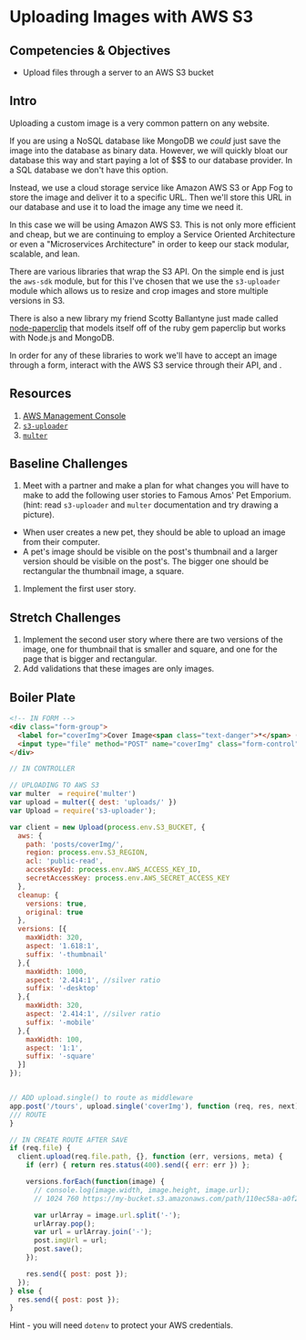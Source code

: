 # Uploading Images with AWS S3

## Competencies & Objectives

* Upload files through a server to an AWS S3 bucket

## Intro

Uploading a custom image is a very common pattern on any website.

If you are using a NoSQL database like MongoDB we *could* just save the image into the database as binary data. However, we will quickly bloat our database this way and start paying a lot of $$$ to our database provider. In a SQL database we don't have this option.

Instead, we use a cloud storage service like Amazon AWS S3 or App Fog to store the image and deliver it to a specific URL. Then we'll store this URL in our database and use it to load the image any time we need it.

In this case we will be using Amazon AWS S3. This is not only more efficient and cheap, but we are continuing to employ a Service Oriented Architecture or even a "Microservices Architecture" in order to keep our stack modular, scalable, and lean.

There are various libraries that wrap the S3 API. On the simple end is just the `aws-sdk` module, but for this I've chosen that we use the `s3-uploader` module which allows us to resize and crop images and store multiple versions in S3.

There is also a new library my friend Scotty Ballantyne just made called [node-paperclip](https://github.com/ballantyne/node-paperclip) that models itself off of the ruby gem paperclip but works with Node.js and MongoDB.

In order for any of these libraries to work we'll have to accept an image through a form, interact with the AWS S3 service through their API, and .

## Resources

1. [AWS Management Console](https://aws.amazon.com/console/)
1. [`s3-uploader`](https://www.npmjs.com/package/s3-uploader)
1. [`multer`](https://www.npmjs.com/package/multer)

## Baseline Challenges

1. Meet with a partner and make a plan for what changes you will have to make to add the following user stories to Famous Amos' Pet Emporium. (hint: read `s3-uploader` and `multer` documentation and try drawing a picture).
  * When user creates a new pet, they should be able to upload an image from their computer.
  * A pet's image should be visible on the post's thumbnail and a larger version should be visible on the post's. The bigger one should be rectangular the thumbnail image, a square.
1. Implement the first user story.

## Stretch Challenges

1. Implement the second user story where there are two versions of the image, one for thumbnail that is smaller and square, and one for the page that is bigger and rectangular.
1. Add validations that these images are only images.

## Boiler Plate

```html
<!-- IN FORM -->
<div class="form-group">
  <label for="coverImg">Cover Image<span class="text-danger">*</span> (1000px min width)</label>
  <input type="file" method="POST" name="coverImg" class="form-control" enctype="multipart/form-data">
</div>
```

```js
// IN CONTROLLER

// UPLOADING TO AWS S3
var multer  = require('multer')
var upload = multer({ dest: 'uploads/' })
var Upload = require('s3-uploader');

var client = new Upload(process.env.S3_BUCKET, {
  aws: {
    path: 'posts/coverImg/',
    region: process.env.S3_REGION,
    acl: 'public-read',
    accessKeyId: process.env.AWS_ACCESS_KEY_ID,
    secretAccessKey: process.env.AWS_SECRET_ACCESS_KEY
  },
  cleanup: {
    versions: true,
    original: true
  },
  versions: [{
    maxWidth: 320,
    aspect: '1.618:1',
    suffix: '-thumbnail'
  },{
    maxWidth: 1000,
    aspect: '2.414:1', //silver ratio
    suffix: '-desktop'
  },{
    maxWidth: 320,
    aspect: '2.414:1', //silver ratio
    suffix: '-mobile'
  },{
    maxWidth: 100,
    aspect: '1:1',
    suffix: '-square'
  }]
});


```

```js

// ADD upload.single() to route as middleware
app.post('/tours', upload.single('coverImg'), function (req, res, next) {
/// ROUTE
}
```

```js
// IN CREATE ROUTE AFTER SAVE
if (req.file) {
  client.upload(req.file.path, {}, function (err, versions, meta) {
    if (err) { return res.status(400).send({ err: err }) };

    versions.forEach(function(image) {
      // console.log(image.width, image.height, image.url);
      // 1024 760 https://my-bucket.s3.amazonaws.com/path/110ec58a-a0f2-4ac4-8393-c866d813b8d1.jpg

      var urlArray = image.url.split('-');
      urlArray.pop();
      var url = urlArray.join('-');
      post.imgUrl = url;
      post.save();
    });

    res.send({ post: post });
  });
} else {
  res.send({ post: post });
}
```

Hint - you will need `dotenv` to protect your AWS credentials.
